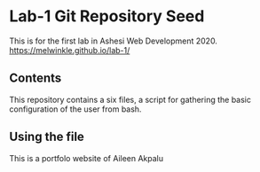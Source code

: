 # Lab-1 Git Repository Seed

This is for the first lab in Ashesi Web Development 2020.
https://melwinkle.github.io/lab-1/
## Contents

This repository contains a six files, a script for gathering the basic configuration of the user from bash.

## Using the file

This is a portfolo website of Aileen Akpalu
